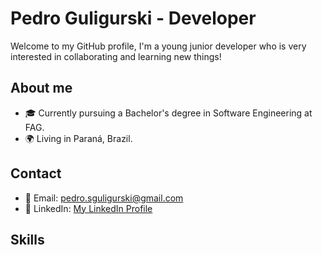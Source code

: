 # Pedro Guligurski - Developer

Welcome to my GitHub profile, I'm a young junior developer who is very interested in collaborating and learning new things!
  
## About me

- 🎓 Currently pursuing a Bachelor's degree in Software Engineering at FAG.
- 🌍 Living in Paraná, Brazil.

## Contact

- 📧 Email: pedro.sguligurski@gmail.com
- 💼 LinkedIn: [My LinkedIn Profile](https://www.linkedin.com/in/pedroguligurski)

## Skills





<!---
pedroguligurski/pedroguligurski is a ✨ special ✨ repository because its `README.md` (this file) appears on your GitHub profile.
You can click the Preview link to take a look at your changes.
---> 
